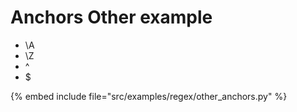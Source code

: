 # Anchors Other example

* \A
* \Z
* ^
* $

{% embed include file="src/examples/regex/other_anchors.py" %}


